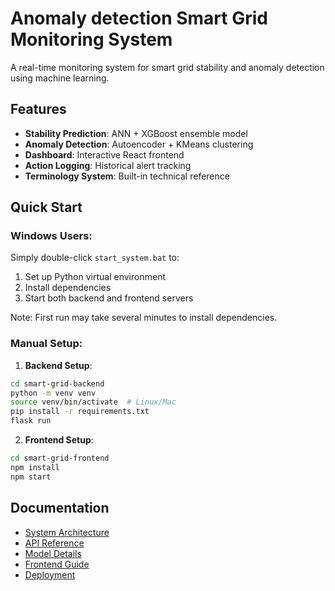 # Anomaly detection Smart Grid Monitoring System

A real-time monitoring system for smart grid stability and anomaly detection using machine learning.

## Features

- **Stability Prediction**: ANN + XGBoost ensemble model
- **Anomaly Detection**: Autoencoder + KMeans clustering
- **Dashboard**: Interactive React frontend
- **Action Logging**: Historical alert tracking
- **Terminology System**: Built-in technical reference

## Quick Start

### Windows Users:
Simply double-click `start_system.bat` to:
1. Set up Python virtual environment
2. Install dependencies
3. Start both backend and frontend servers

Note: First run may take several minutes to install dependencies.

### Manual Setup:
1. **Backend Setup**:
```bash
cd smart-grid-backend
python -m venv venv
source venv/bin/activate  # Linux/Mac
pip install -r requirements.txt
flask run
```

2. **Frontend Setup**:
```bash
cd smart-grid-frontend
npm install
npm start
```

## Documentation

- [System Architecture](documentation/architecture.md)
- [API Reference](documentation/api.md)
- [Model Details](documentation/models.md)
- [Frontend Guide](documentation/frontend.md)
- [Deployment](documentation/deployment.md)
